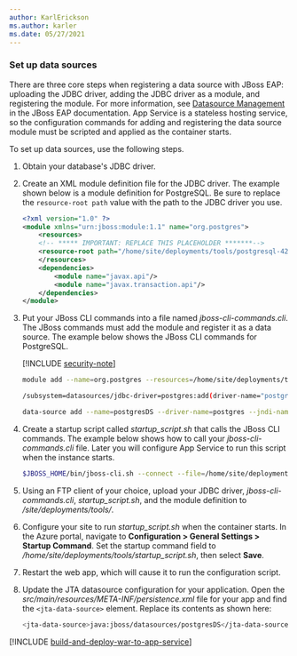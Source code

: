 ```yaml
---
author: KarlErickson
ms.author: karler
ms.date: 05/27/2021
---
```


### Set up data sources

There are three core steps when registering a data source with JBoss EAP: uploading the JDBC driver, adding the JDBC driver as a module, and registering the module. For more information, see [Datasource Management](https://access.redhat.com/documentation/en-us/red_hat_jboss_enterprise_application_platform/7.0/html/configuration_guide/datasource_management) in the JBoss EAP documentation. App Service is a stateless hosting service, so the configuration commands for adding and registering the data source module must be scripted and applied as the container starts.

To set up data sources, use the following steps.

1. Obtain your database's JDBC driver.

1. Create an XML module definition file for the JDBC driver. The example shown below is a module definition for PostgreSQL. Be sure to replace the `resource-root path` value with the path to the JDBC driver you use.

   ```xml
   <?xml version="1.0" ?>
   <module xmlns="urn:jboss:module:1.1" name="org.postgres">
       <resources>
       <!-- ***** IMPORTANT: REPLACE THIS PLACEHOLDER *******-->
       <resource-root path="/home/site/deployments/tools/postgresql-42.2.12.jar" />
       </resources>
       <dependencies>
           <module name="javax.api"/>
           <module name="javax.transaction.api"/>
       </dependencies>
   </module>
   ```

1. Put your JBoss CLI commands into a file named *jboss-cli-commands.cli*. The JBoss commands must add the module and register it as a data source. The example below shows the JBoss CLI commands for PostgreSQL.

   [!INCLUDE [security-note](../../includes/security-note.md)]

   ```bash
   module add --name=org.postgres --resources=/home/site/deployments/tools/postgresql-42.2.12.jar --module-xml=/home/site/deployments/tools/postgres-module.xml

   /subsystem=datasources/jdbc-driver=postgres:add(driver-name="postgres",driver-module-name="org.postgres",driver-class-name=org.postgresql.Driver,driver-xa-datasource-class-name=org.postgresql.xa.PGXADataSource)

   data-source add --name=postgresDS --driver-name=postgres --jndi-name=java:jboss/datasources/postgresDS --connection-url=${POSTGRES_CONNECTION_URL,env.POSTGRES_CONNECTION_URL:jdbc:postgresql://db:5432/postgres} --user-name=${POSTGRES_SERVER_ADMIN_FULL_NAME,env.POSTGRES_SERVER_ADMIN_FULL_NAME:postgres} --password=${POSTGRES_SERVER_ADMIN_PASSWORD,env.POSTGRES_SERVER_ADMIN_PASSWORD:example} --use-ccm=true --max-pool-size=5 --blocking-timeout-wait-millis=5000 --enabled=true --driver-class=org.postgresql.Driver --exception-sorter-class-name=org.jboss.jca.adapters.jdbc.extensions.postgres.PostgreSQLExceptionSorter --jta=true --use-java-context=true --valid-connection-checker-class-name=org.jboss.jca.adapters.jdbc.extensions.postgres.PostgreSQLValidConnectionChecker
   ```

1. Create a startup script called *startup_script.sh* that calls the JBoss CLI commands. The example below shows how to call your *jboss-cli-commands.cli* file. Later you will configure App Service to run this script when the instance starts.

   ```bash
   $JBOSS_HOME/bin/jboss-cli.sh --connect --file=/home/site/deployments/tools/jboss-cli-commands.cli
   ```

1. Using an FTP client of your choice, upload your JDBC driver, *jboss-cli-commands.cli*, *startup_script.sh*, and the module definition to */site/deployments/tools/*.

1. Configure your site to run *startup_script.sh* when the container starts. In the Azure portal, navigate to **Configuration > General Settings > Startup Command**. Set the startup command field to */home/site/deployments/tools/startup_script.sh*, then select **Save**.

1. Restart the web app, which will cause it to run the configuration script.

1. Update the JTA datasource configuration for your application.
Open the *src/main/resources/META-INF/persistence.xml* file for your app and find the `<jta-data-source>` element. Replace its contents as shown here:

   ```bash
   <jta-data-source>java:jboss/datasources/postgresDS</jta-data-source>
   ```

[!INCLUDE [build-and-deploy-war-to-app-service](build-and-deploy-war-to-app-service.md)]
